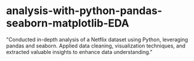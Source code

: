# analysis-with-python-pandas-seaborn-matplotlib-EDA
"Conducted in-depth analysis of a Netflix dataset using Python, leveraging pandas and seaborn. Applied data cleaning, visualization techniques, and extracted valuable insights to enhance data understanding."
